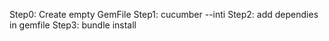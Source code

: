 
Step0: Create empty GemFile
Step1: cucumber --inti
Step2: add dependies in gemfile
Step3: bundle install
